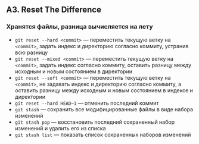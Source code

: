 ## A3. Reset The Difference
### Хранятся файлы, разница вычисляется на лету
- `git reset --hard <commit>` — переместить текущую ветку на `<commit>`, задать 
индекс и директорию согласно коммиту, устранив всю разницу
- `git reset --mixed <commit>` — переместить текущую ветку на `<commit>`, задать 
индекс согласно коммиту, оставить разницу между исходным и новым состоянием в 
директории
- `git reset --soft <commit>` — переместить текущую ветку на `<commit>`, не задавать 
индекс и директорию согласно коммиту, а оставить разницу между исходным и новым 
состоянием в индексе и директории
- `git reset --hard HEAD~1` — отменить последний коммит
- `git stash` — сохранить все модифицированные файлы в виде набора изменений
- `git stash pop` — восстановить последний сохраненный набор изменений и удалить его 
из списка
- `git stash list` — показать список сохраненных наборов изменений

